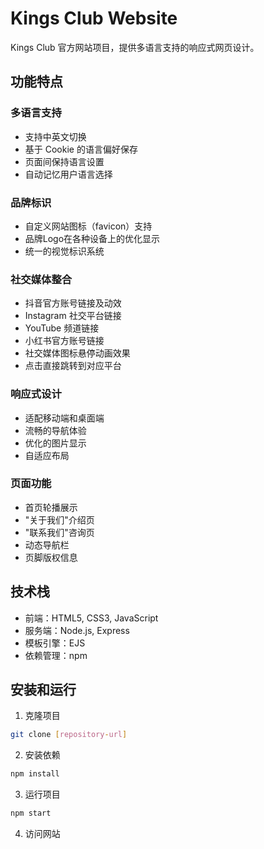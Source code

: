 # Kings Club Website

Kings Club 官方网站项目，提供多语言支持的响应式网页设计。

## 功能特点

### 多语言支持
- 支持中英文切换
- 基于 Cookie 的语言偏好保存
- 页面间保持语言设置
- 自动记忆用户语言选择

### 品牌标识
- 自定义网站图标（favicon）支持
- 品牌Logo在各种设备上的优化显示
- 统一的视觉标识系统

### 社交媒体整合
- 抖音官方账号链接及动效
- Instagram 社交平台链接
- YouTube 频道链接
- 小红书官方账号链接
- 社交媒体图标悬停动画效果
- 点击直接跳转到对应平台

### 响应式设计
- 适配移动端和桌面端
- 流畅的导航体验
- 优化的图片显示
- 自适应布局

### 页面功能
- 首页轮播展示
- "关于我们"介绍页
- "联系我们"咨询页
- 动态导航栏
- 页脚版权信息

## 技术栈

- 前端：HTML5, CSS3, JavaScript
- 服务端：Node.js, Express
- 模板引擎：EJS
- 依赖管理：npm

## 安装和运行

1. 克隆项目
```bash
git clone [repository-url]
```

2. 安装依赖
```bash
npm install
```

3. 运行项目
```bash
npm start
```

4. 访问网站
```
